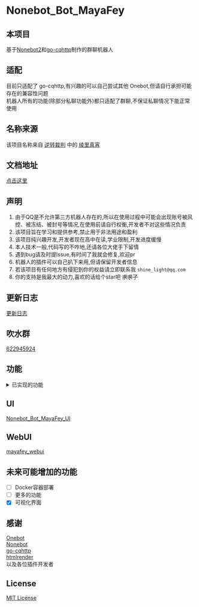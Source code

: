# Nonebot_Bot_MayaFey
## 本项目
基于[Nonebot2](https://https://v2.nonebot.dev/)和[go-cqhttp](https://github.com/Mrs4s/go-cqhttp)制作的群聊机器人

## 适配
目前只适配了 go-cqhttp,有兴趣的可以自己尝试其他 Onebot,但请自行承担可能存在的兼容性问题  
机器人所有的功能(除部分私聊功能外)都只适配了群聊,不保证私聊情况下能正常使用

## 名称来源
该项目名称来自 [逆转裁判](https://baike.baidu.com/item/%E9%80%86%E8%BD%AC%E8%A3%81%E5%88%A4/56352) 中的 [绫里真宵](https://baike.baidu.com/item/%E7%BB%AB%E9%87%8C%E7%9C%9F%E5%AE%B5/733281)

## 文档地址
[点击这里](https://mayafey.shinelight.xyz)

## 声明
1. 由于QQ是不允许第三方机器人存在的,所以在使用过程中可能会出现账号被风控、被冻结、被封号等情况,在使用前请自行权衡,开发者不对这些情况负责  
2. 该项目旨在学习和提供参考,禁止用于非法用途和盈利  
3. 该项目纯兴趣开发,开发者现在高中在读,学业限制,开发进度缓慢  
4. 本人技术一般,代码写的不咋地,还请各位大佬手下留情  
5. 遇到bug请及时提Issue,有时间了我就会修复,欢迎pr
6. 机器人的插件可以自己扒下来用,但请保留开发者信息
7. 若该项目有任何地方有侵犯到你的权益请立即联系我 `shine_light@qq.com`
8. 你的支持是我最大的动力,喜欢的话给个star吧 ~~求求了~~

## 更新日志
[更新日志](https://mayafey.shinelight.xyz/updatelog)

## 吹水群
[622945924](https://jq.qq.com/?_wv=1027&k=ElDdjklL)

## 功能
<details>
<summary>已实现的功能</summary>

### 帮助功能  
- [X] 菜单
- [X] 插件帮助 ([nonebot-plugin-help](https://github.com/XZhouQD/nonebot-plugin-help)修改而来)
### 娱乐功能
- [X] 签到  
- [X] 积分  
- [X] 一言  
- [X] 随机二次元  
- [X] 全网热搜榜    
- [X] 点歌台 ([nonebot-plugin-simplemusic](https://github.com/noneplugin/nonebot-plugin-simplemusic)修改而来)  
- [X] 群词云  ([nonebot_plugin_admin](https://github.com/yzyyz1387/nonebot_plugin_admin)修改而来)   
- [X] 头像表情包制作  ([nonebot-plugin-memes](https://github.com/noneplugin/nonebot-plugin-memes)修改而来)
- [X] 答案之书  ([nonebot-plugin-answersbook](https://github.com/A-kirami/nonebot-plugin-answersbook)修改而来)
- [X] 到账语音生成  
- [X] 今日运势  ([nonebot_plugin_fortune](https://github.com/MinatoAquaCrews/nonebot_plugin_fortune)修改而来)  
- [X] 发言排行榜  ([nonebot_plugin_admin](https://github.com/yzyyz1387/nonebot_plugin_admin)修改而来)
- [X] AI聊天  
- [X] 折磨群友  
- [X] 模拟原神祈愿  (基于[GenshinPray](https://github.com/GardenHamster/GenshinPray))
- [X] 原神角色展柜 ([nonebot-plugin-gspanel](https://github.com/monsterxcn/nonebot-plugin-gspanel))
- [X] 随机群友老婆 
### 生活功能
- [X] 腾讯翻译  ([nonebot_plugin_translator](https://github.com/Lancercmd/nonebot_plugin_translator)修改而来) 
- [X] 百度翻译  ([nonebot_plugin_baidutranslate](https://github.com/NumberSir/nonebot_plugin_baidutranslate)修改而来)  
- [X] 天气  ([nonebot-plugin-heweather](https://github.com/kexue-z/nonebot-plugin-heweather)修改而来)  
- [X] Epic喜加一  ([nonebot_plugin_epicfree](https://github.com/monsterxcn/nonebot_plugin_epicfree)修改而来)  
- [X] 吃什么  ([nonebot_plugin_what2eat](https://github.com/MinatoAquaCrews/nonebot_plugin_what2eat)修改而来)  
- [X] 早晚安  ([nonebot_plugin_morning](https://github.com/MinatoAquaCrews/nonebot_plugin_morning)修改而来)   
### 群聊管理功能
- [X] 机器人更新 
- [X] 重启  
- [X] 机器人开关  
- [X] 群管
- [X] 违禁词
- [X] 插件控制  
- [X] 插件统计 
- [X] 增删问答   
- [X] 记过
- [X] 自定义定时任务
- [X] 入群欢迎
- [X] 离群提示
- [X] 宵禁
### 私聊管理功能
- [X] SQL查询  
- [X] 机器人好友请求管理
- [X] 控制机器人发送群聊信息
### 权限系统
- [X] 权限检测(被动)  
- [X] 查看权限  
- [X] 设置权限  
### 游戏功能
- [X] 俄罗斯轮盘  ([nonebot_plugin_russian](https://github.com/HibiKier/nonebot_plugin_russian)修改而来)  
- [X] 21点  ([nonebot-plugin-blackjack](https://github.com/yaowan233/nonebot-plugin-blackjack)修改而来)  
- [X] 猜群友
### 被动功能
- [X] 恶意触发命令检测  
- [X] 违禁图片检测(百度和腾讯接口)  
- [X] 拉群自接受  
- [X] 好友自接受  
- [X] 复读  
- [X] 定时撤回  
- [X] 防白嫖  
</details>

## UI
[Nonebot_Bot_MayaFey_UI](https://github.com/Shine-Light/Nonebot_Bot_MayaFey_UI)

## WebUI
[mayafey_webui](https://github.com/Shine-Light/mayafey_webui)

## 未来可能增加的功能
- [ ] Docker容器部署
- [ ] 更多的功能
- [x] 可视化界面

## 感谢
[Onebot](https://github.com/botuniverse/onebot-11)  
[Nonebot](https://github.com/nonebot/nonebot2)  
[go-cqhttp](https://github.com/Mrs4s/go-cqhttp)  
[htmlrender](https://github.com/kexue-z/nonebot-plugin-htmlrender)  
以及各位插件开发者

## License
[MIT License](https://opensource.org/licenses/MIT)
